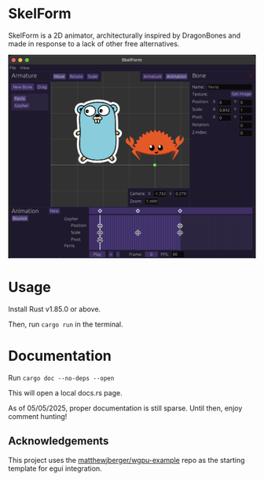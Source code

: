 # SkelForm

SkelForm is a 2D animator, architecturally inspired by DragonBones and made in response to a lack of other free alternatives.

![example](example.png)

# Usage

Install Rust v1.85.0 or above.

Then, run `cargo run` in the terminal.

# Documentation

Run `cargo doc --no-deps --open`

This will open a local docs.rs page.

As of 05/05/2025, proper documentation is still sparse. Until then, enjoy comment hunting!

## Acknowledgements

This project uses the [matthewjberger/wgpu-example](https://github.com/matthewjberger/wgpu-example) repo as the starting template for egui integration.
